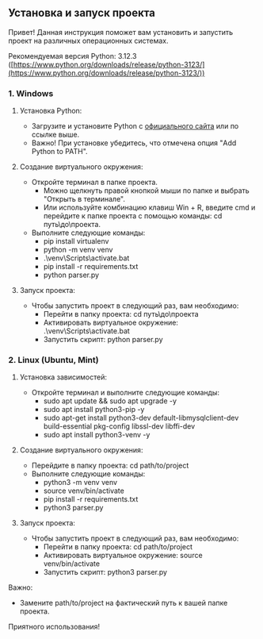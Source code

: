## Установка и запуск проекта

Привет! Данная инструкция поможет вам установить и запустить проект на различных операционных системах.

Рекомендуемая версия Python: 3.12.3 ([https://www.python.org/downloads/release/python-3123/](https://www.python.org/downloads/release/python-3123/))

### 1. Windows

1. Установка Python:
    * Загрузите и установите Python с [официального сайта](https://www.python.org/downloads/) или по ссылке выше.
    * Важно! При установке убедитесь, что отмечена опция "Add Python to PATH".

2. Создание виртуального окружения:
    * Откройте терминал в папке проекта. 
        * Можно щелкнуть правой кнопкой мыши по папке и выбрать "Открыть в терминале".
        * Или используйте комбинацию клавиш Win + R, введите cmd и перейдите к папке проекта с помощью команды: cd путь\до\проекта.
    * Выполните следующие команды:
        - pip install virtualenv
        - python -m venv venv
        - .\venv\Scripts\activate.bat
        - pip install -r requirements.txt
        - python parser.py 
        

3. Запуск проекта:
    * Чтобы запустить проект в следующий раз, вам необходимо:
        * Перейти в папку проекта: cd путь\до\проекта
        * Активировать виртуальное окружение: .\venv\Scripts\activate.bat
        * Запустить скрипт: python parser.py

### 2. Linux (Ubuntu, Mint)

1. Установка зависимостей:
    * Откройте терминал и выполните следующие команды:
        - sudo apt update && sudo apt upgrade -y
        - sudo apt install python3-pip -y
        - sudo apt-get install python3-dev default-libmysqlclient-dev build-essential pkg-config libssl-dev libffi-dev 
        - sudo apt install python3-venv -y
        

2. Создание виртуального окружения:
    * Перейдите в папку проекта: cd path/to/project
    * Выполните следующие команды:
        - python3 -m venv venv
        - source venv/bin/activate
        - pip install -r requirements.txt
        - python3 parser.py 
        

3. Запуск проекта:
    * Чтобы запустить проект в следующий раз, вам необходимо:
        * Перейти в папку проекта: cd path/to/project
        * Активировать виртуальное окружение: source venv/bin/activate
        * Запустить скрипт: python3 parser.py

Важно: 
* Замените path/to/project на фактический путь к вашей папке проекта.

Приятного использования!